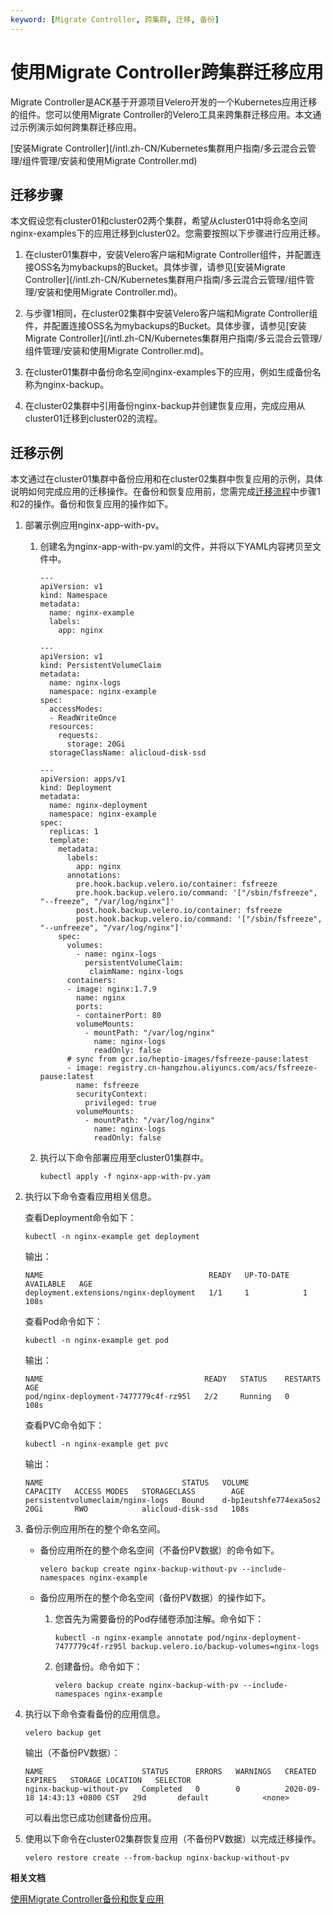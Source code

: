 ```yaml
---
keyword: [Migrate Controller, 跨集群, 迁移, 备份]
---
```


# 使用Migrate Controller跨集群迁移应用

Migrate Controller是ACK基于开源项目Velero开发的一个Kubernetes应用迁移的组件。您可以使用Migrate Controller的Velero工具来跨集群迁移应用。本文通过示例演示如何跨集群迁移应用。

[安装Migrate Controller](/intl.zh-CN/Kubernetes集群用户指南/多云混合云管理/组件管理/安装和使用Migrate Controller.md)

## 迁移步骤

本文假设您有cluster01和cluster02两个集群，希望从cluster01中将命名空间nginx-examples下的应用迁移到cluster02。您需要按照以下步骤进行应用迁移。

1.  在cluster01集群中，安装Velero客户端和Migrate Controller组件，并配置连接OSS名为mybackups的Bucket。具体步骤，请参见[安装Migrate Controller](/intl.zh-CN/Kubernetes集群用户指南/多云混合云管理/组件管理/安装和使用Migrate Controller.md)。

2.  与步骤1相同，在cluster02集群中安装Velero客户端和Migrate Controller组件，并配置连接OSS名为mybackups的Bucket。具体步骤，请参见[安装Migrate Controller](/intl.zh-CN/Kubernetes集群用户指南/多云混合云管理/组件管理/安装和使用Migrate Controller.md)。

3.  在cluster01集群中备份命名空间nginx-examples下的应用，例如生成备份名称为nginx-backup。

4.  在cluster02集群中引用备份nginx-backup并创建恢复应用，完成应用从cluster01迁移到cluster02的流程。


## 迁移示例

本文通过在cluster01集群中备份应用和在cluster02集群中恢复应用的示例，具体说明如何完成应用的迁移操作。在备份和恢复应用前，您需完成[迁移流程](#migrate)中步骤1和2的操作。备份和恢复应用的操作如下。

1.  部署示例应用nginx-app-with-pv。

    1.  创建名为nginx-app-with-pv.yaml的文件，并将以下YAML内容拷贝至文件中。

        ```
        ---
        apiVersion: v1
        kind: Namespace
        metadata:
          name: nginx-example
          labels:
            app: nginx
        
        ---
        apiVersion: v1
        kind: PersistentVolumeClaim
        metadata:
          name: nginx-logs
          namespace: nginx-example
        spec:
          accessModes:
          - ReadWriteOnce
          resources:
            requests:
              storage: 20Gi
          storageClassName: alicloud-disk-ssd
        
        ---
        apiVersion: apps/v1
        kind: Deployment
        metadata:
          name: nginx-deployment
          namespace: nginx-example
        spec:
          replicas: 1
          template:
            metadata:
              labels:
                app: nginx
              annotations:
                pre.hook.backup.velero.io/container: fsfreeze
                pre.hook.backup.velero.io/command: '["/sbin/fsfreeze", "--freeze", "/var/log/nginx"]'
                post.hook.backup.velero.io/container: fsfreeze
                post.hook.backup.velero.io/command: '["/sbin/fsfreeze", "--unfreeze", "/var/log/nginx"]'
            spec:
              volumes:
                - name: nginx-logs
                  persistentVolumeClaim:
                   claimName: nginx-logs
              containers:
              - image: nginx:1.7.9
                name: nginx
                ports:
                - containerPort: 80
                volumeMounts:
                  - mountPath: "/var/log/nginx"
                    name: nginx-logs
                    readOnly: false
              # sync from gcr.io/heptio-images/fsfreeze-pause:latest
              - image: registry.cn-hangzhou.aliyuncs.com/acs/fsfreeze-pause:latest
                name: fsfreeze
                securityContext:
                  privileged: true
                volumeMounts:
                  - mountPath: "/var/log/nginx"
                    name: nginx-logs
                    readOnly: false
        ```

    2.  执行以下命令部署应用至cluster01集群中。

        ```
        kubectl apply -f nginx-app-with-pv.yam
        ```

2.  执行以下命令查看应用相关信息。

    查看Deployment命令如下：

    ```
    kubectl -n nginx-example get deployment
    ```

    输出：

    ```
    NAME                                     READY   UP-TO-DATE   AVAILABLE   AGE
    deployment.extensions/nginx-deployment   1/1     1            1           108s
    ```

    查看Pod命令如下：

    ```
    kubectl -n nginx-example get pod
    ```

    输出：

    ```
    NAME                                    READY   STATUS    RESTARTS   AGE
    pod/nginx-deployment-7477779c4f-rz95l   2/2     Running   0          108s
    ```

    查看PVC命令如下：

    ```
    kubectl -n nginx-example get pvc
    ```

    输出：

    ```
    NAME                               STATUS   VOLUME                   CAPACITY   ACCESS MODES   STORAGECLASS        AGE
    persistentvolumeclaim/nginx-logs   Bound    d-bp1eutshfe774exa5os2   20Gi       RWO            alicloud-disk-ssd   108s
    ```

3.  备份示例应用所在的整个命名空间。

    -   备份应用所在的整个命名空间（不备份PV数据）的命令如下。

        ```
        velero backup create nginx-backup-without-pv --include-namespaces nginx-example
        ```

    -   备份应用所在的整个命名空间（备份PV数据）的操作如下。
        1.  您首先为需要备份的Pod存储卷添加注解。命令如下：

            ```
            kubectl -n nginx-example annotate pod/nginx-deployment-7477779c4f-rz95l backup.velero.io/backup-volumes=nginx-logs
            ```

        2.  创建备份。命令如下：

            ```
            velero backup create nginx-backup-with-pv --include-namespaces nginx-example
            ```

4.  执行以下命令查看备份的应用信息。

    ```
    velero backup get
    ```

    输出（不备份PV数据）：

    ```
    NAME                      STATUS      ERRORS   WARNINGS   CREATED                         EXPIRES   STORAGE LOCATION   SELECTOR
    nginx-backup-without-pv   Completed   0        0          2020-09-18 14:43:13 +0800 CST   29d       default            <none>
    ```

    可以看出您已成功创建备份应用。

5.  使用以下命令在cluster02集群恢复应用（不备份PV数据）以完成迁移操作。

    ```
    velero restore create --from-backup nginx-backup-without-pv
    ```


**相关文档**  


[使用Migrate Controller备份和恢复应用]()

